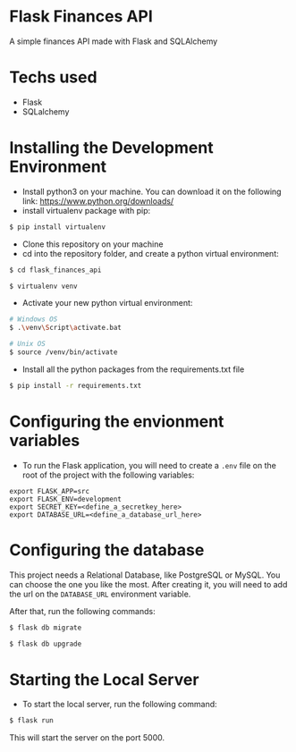 # Flask Finances API

A simple finances API made with Flask and SQLAlchemy


# Techs used
- Flask
- SQLalchemy

# Installing the Development Environment
- Install python3 on your machine. You can download it on the following link: https://www.python.org/downloads/
- install virtualenv package with pip:
```bash
$ pip install virtualenv
```
- Clone this repository on your machine
- cd into the repository folder, and create a python virtual environment:
```bash
$ cd flask_finances_api

$ virtualenv venv
```
- Activate your new python virtual environment:
```bash
# Windows OS
$ .\venv\Script\activate.bat

# Unix OS
$ source /venv/bin/activate

```
- Install all the python packages from the requirements.txt file
```bash
$ pip install -r requirements.txt
```

# Configuring the envionment variables
- To run the Flask application, you will need to create a `.env` file on the root of the project with the following variables:
```
export FLASK_APP=src
export FLASK_ENV=development
export SECRET_KEY=<define_a_secretkey_here>
export DATABASE_URL=<define_a_database_url_here>
```

# Configuring the database
This project needs a Relational Database, like PostgreSQL or MySQL. You can choose the one you like the most. After creating it, you will need to add the url on the `DATABASE_URL` environment variable.

After that, run the following commands:
```bash
$ flask db migrate

$ flask db upgrade
```

# Starting the Local Server
- To start the local server, run the following command:
```bash
$ flask run
```

This will start the server on the port 5000.
